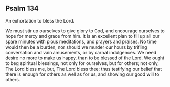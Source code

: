 ## Psalm 134

An exhortation to bless the Lord.

We must stir up ourselves to give glory to God, and encourage ourselves to hope for mercy and grace from him. It is an excellent plan to fill up all our spare minutes with pious meditations, and prayers and praises. No time would then be a burden, nor should we murder our hours by trifling conversation and vain amusements, or by carnal indulgences. We need desire no more to make us happy, than to be blessed of the Lord. We ought to beg spiritual blessings, not only for ourselves, but for others; not only, The Lord bless me, but, The Lord bless thee; thus testifying our belief that there is enough for others as well as for us, and showing our good will to others.

